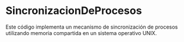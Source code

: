 # SincronizacionDeProcesos
Este código implementa un mecanismo de sincronización de procesos utilizando memoria compartida en un sistema operativo UNIX.

